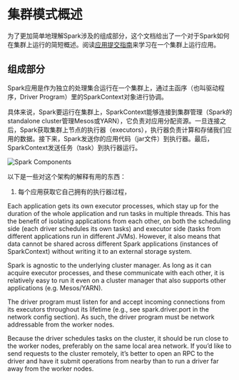 
# 集群模式概述

为了更加简单地理解Spark涉及的组成部分，这个文档给出了一个对于Spark如何在集群上运行的简短概述。阅读[应用提交指南](http://spark.apache.org/docs/2.0.1/submitting-applications.html)来学习在一个集群上运行应用。

组成部分
---

Spark应用是作为独立的处理集合运行在一个集群上，通过主函序（也叫驱动程序，Driver Program）里的SparkContext对象进行协调。


具体来说，Spark要运行在集群上，SparkContext能够连接到集群管理（Spark的standalone cluster管理Mesos或YARN），它负责对应用分配资源。一旦连接之后，Spark获取集群上节点的执行器（executors），执行器负责计算和存储我们应用的数据。接下来，Spark发送你的应用代码（jar文件）到执行器。最后，SparkContext发送任务（task）到执行器运行。


![Spark Components](http://spark.apache.org/docs/2.0.1/img/cluster-overview.png)

以下是一些对这个架构的解释有用的东西：

1. 每个应用获取它自己拥有的执行器过程，

Each application gets its own executor processes, which stay up for the duration of the whole application and run tasks in multiple threads. This has the benefit of isolating applications from each other, on both the scheduling side (each driver schedules its own tasks) and executor side (tasks from different applications run in different JVMs). However, it also means that data cannot be shared across different Spark applications (instances of SparkContext) without writing it to an external storage system.

Spark is agnostic to the underlying cluster manager. As long as it can acquire executor processes, and these communicate with each other, it is relatively easy to run it even on a cluster manager that also supports other applications (e.g. Mesos/YARN).

The driver program must listen for and accept incoming connections from its executors throughout its lifetime (e.g., see spark.driver.port in the network config section). As such, the driver program must be network addressable from the worker nodes.

Because the driver schedules tasks on the cluster, it should be run close to the worker nodes, preferably on the same local area network. If you’d like to send requests to the cluster remotely, it’s better to open an RPC to the driver and have it submit operations from nearby than to run a driver far away from the worker nodes.
